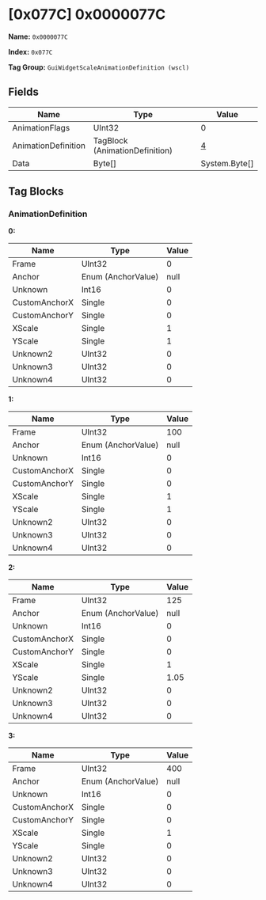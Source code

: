 # [0x077C] 0x0000077C

**Name:** ```0x0000077C```

**Index:** ```0x077C```

**Tag Group:** ```GuiWidgetScaleAnimationDefinition (wscl)```

## Fields

Name	| Type	| Value
---	|---	|---	|
AnimationFlags	|UInt32	|0
AnimationDefinition	|TagBlock (AnimationDefinition)	|[4](#animationdefinition)
Data	|Byte[]	|System.Byte[]


## Tag Blocks

### AnimationDefinition

**0:**

Name	| Type	| Value
---	|---	|---	|
Frame	|UInt32	|0
Anchor	|Enum (AnchorValue)	|null
Unknown	|Int16	|0
CustomAnchorX	|Single	|0
CustomAnchorY	|Single	|0
XScale	|Single	|1
YScale	|Single	|1
Unknown2	|UInt32	|0
Unknown3	|UInt32	|0
Unknown4	|UInt32	|0


**1:**

Name	| Type	| Value
---	|---	|---	|
Frame	|UInt32	|100
Anchor	|Enum (AnchorValue)	|null
Unknown	|Int16	|0
CustomAnchorX	|Single	|0
CustomAnchorY	|Single	|0
XScale	|Single	|1
YScale	|Single	|1
Unknown2	|UInt32	|0
Unknown3	|UInt32	|0
Unknown4	|UInt32	|0


**2:**

Name	| Type	| Value
---	|---	|---	|
Frame	|UInt32	|125
Anchor	|Enum (AnchorValue)	|null
Unknown	|Int16	|0
CustomAnchorX	|Single	|0
CustomAnchorY	|Single	|0
XScale	|Single	|1
YScale	|Single	|1.05
Unknown2	|UInt32	|0
Unknown3	|UInt32	|0
Unknown4	|UInt32	|0


**3:**

Name	| Type	| Value
---	|---	|---	|
Frame	|UInt32	|400
Anchor	|Enum (AnchorValue)	|null
Unknown	|Int16	|0
CustomAnchorX	|Single	|0
CustomAnchorY	|Single	|0
XScale	|Single	|1
YScale	|Single	|0
Unknown2	|UInt32	|0
Unknown3	|UInt32	|0
Unknown4	|UInt32	|0


